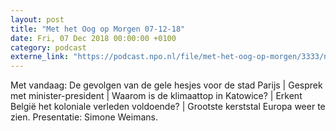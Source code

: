 ```yaml
---
layout: post
title: "Met het Oog op Morgen 07-12-18"
date: Fri, 07 Dec 2018 00:00:00 +0100
category: podcast
externe_link: "https://podcast.npo.nl/file/met-het-oog-op-morgen/3333/nporadio1_met-het-oog-op-morgen_20181207_met-het-oog-op-morgen-07-12-18.mp3"
---
```


Met vandaag: De gevolgen van de gele hesjes voor de stad Parijs | Gesprek met minister-president | Waarom is de klimaattop in Katowice? | Erkent België het koloniale verleden voldoende? | Grootste kerststal Europa weer te zien. Presentatie: Simone Weimans.
